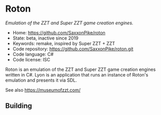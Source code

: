 # Roton

_Emulation of the ZZT and Super ZZT game creation engines._

- Home: https://github.com/SaxxonPike/roton
- State: beta, inactive since 2019
- Keywords: remake, inspired by Super ZZT + ZZT
- Code repository: https://github.com/SaxxonPike/roton.git
- Code language: C#
- Code license: ISC

Roton is an emulation of the ZZT and Super ZZT game creation engines written in C#.
Lyon is an application that runs an instance of Roton's emulation and presents it via SDL.

See also https://museumofzzt.com/

## Building
